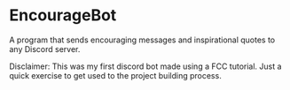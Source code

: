 # EncourageBot
A program that sends encouraging messages and inspirational quotes to any Discord server. 

Disclaimer: This was my first discord bot made using a FCC tutorial. Just a quick exercise to get used to the project building process. 
